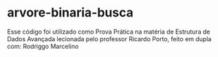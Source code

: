 # arvore-binaria-busca

Esse código foi utilizado como Prova Prática na matéria de Estrutura de Dados Avançada lecionada pelo professor Ricardo Porto, feito em dupla com: Rodriggo Marcelino
